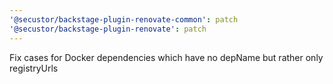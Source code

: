 ```yaml
---
'@secustor/backstage-plugin-renovate-common': patch
'@secustor/backstage-plugin-renovate': patch
---
```


Fix cases for Docker dependencies which have no depName but rather only registryUrls
